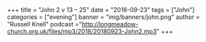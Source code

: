 +++
title = "John 2 v 13 – 25"
date = "2018-09-23"
tags = ["John"]
categories = ["evening"]
banner = "img/banners/john.png"
author = "Russell Knell"
podcast ="http://longmeadow-church.org.uk/files/mp3/2018/20180923-John2.mp3"
+++
